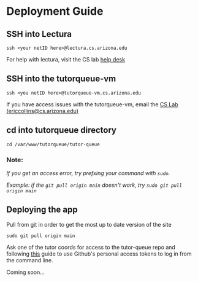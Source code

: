 # Deployment Guide

## SSH into Lectura

`ssh <your netID here>@lectura.cs.arizona.edu`

For help with lectura, visit the CS lab [help desk](https://helpdesk.cs.arizona.edu/)

## SSH into the tutorqueue-vm

`ssh <you netID here>@tutorqueue-vm.cs.arizona.edu`

If you have access issues with the tutorqueue-vm, email the [CS Lab (ericcollins@cs.arizona.edu)](mailto:ericcollins@cs.arizona.edu)

##  cd into tutorqueue directory

`cd /var/www/tutorqueue/tutor-queue`

### Note:

*If you get an access error, try prefxing your command with `sudo`.*

*Example: if the `git pull origin main` doesn't work, try `sudo git pull origin main`* 


## Deploying the app

Pull from git in order to get the most up to date version of the site

`sudo git pull origin main`

Ask one of the tutor coords for access to the tutor-queue repo and following [this](https://docs.github.com/en/authentication/keeping-your-account-and-data-secure/creating-a-personal-access-token) guide to use Github's personal access tokens to log in from the command line.

Coming soon...